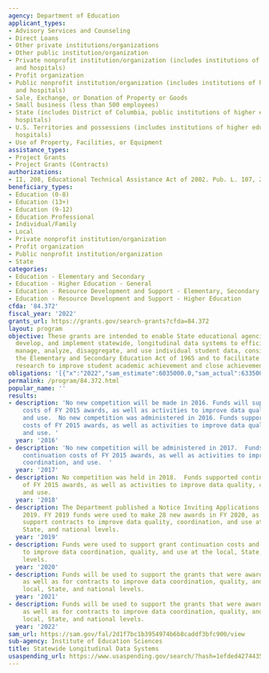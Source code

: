 ```yaml
---
agency: Department of Education
applicant_types:
- Advisory Services and Counseling
- Direct Loans
- Other private institutions/organizations
- Other public institution/organization
- Private nonprofit institution/organization (includes institutions of higher education
  and hospitals)
- Profit organization
- Public nonprofit institution/organization (includes institutions of higher education
  and hospitals)
- Sale, Exchange, or Donation of Property or Goods
- Small business (less than 500 employees)
- State (includes District of Columbia, public institutions of higher education and
  hospitals)
- U.S. Territories and possessions (includes institutions of higher education and
  hospitals)
- Use of Property, Facilities, or Equipment
assistance_types:
- Project Grants
- Project Grants (Contracts)
authorizations:
- II, 208, Educational Technical Assistance Act of 2002. Pub. L. 107, 279.
beneficiary_types:
- Education (0-8)
- Education (13+)
- Education (9-12)
- Education Professional
- Individual/Family
- Local
- Private nonprofit institution/organization
- Profit organization
- Public nonprofit institution/organization
- State
categories:
- Education - Elementary and Secondary
- Education - Higher Education - General
- Education - Resource Development and Support - Elementary, Secondary Education
- Education - Resource Development and Support - Higher Education
cfda: '84.372'
fiscal_year: '2022'
grants_url: https://grants.gov/search-grants?cfda=84.372
layout: program
objective: These grants are intended to enable State educational agencies to design,
  develop, and implement statewide, longitudinal data systems to efficiently and accurately
  manage, analyze, disaggregate, and use individual student data, consistent with
  the Elementary and Secondary Education Act of 1965 and to facilitate analyses and
  research to improve student academic achievement and close achievement gaps.
obligations: '[{"x":"2022","sam_estimate":6035000.0,"sam_actual":6335000.0,"usa_spending_actual":24124132.56},{"x":"2023","sam_estimate":6035000.0,"sam_actual":0.0,"usa_spending_actual":39426989.99},{"x":"2024","sam_estimate":6035000.0,"sam_actual":0.0,"usa_spending_actual":1373352.75}]'
permalink: /program/84.372.html
popular_name: ''
results:
- description: 'No new competition will be made in 2016. Funds will support continuation
    costs of FY 2015 awards, as well as activities to improve data quality, coordination,
    and use.  No new competition was administered in 2016. Funds supported continuation
    costs of FY 2015 awards, as well as activities to improve data quality, coordination,
    and use. '
  year: '2016'
- description: 'No new competition will be administered in 2017.  Funds will support
    continuation costs of FY 2015 awards, as well as activities to improve data quality,
    coordination, and use.  '
  year: '2017'
- description: No competition was held in 2018.  Funds supported continuation costs
    of FY 2015 awards, as well as activities to improve data quality, coordination,
    and use.
  year: '2018'
- description: The Department published a Notice Inviting Applications on June 19,
    2019. FY 2019 funds were used to make 28 new awards in FY 2020, as well as to
    support contracts to improve data quality, coordination, and use at the local,
    State, and national levels.
  year: '2019'
- description: Funds were used to support grant continuation costs and for contracts
    to improve data coordination, quality, and use at the local, State, and national
    levels.
  year: '2020'
- description: Funds will be used to support the grants that were awarded in FY 2020,
    as well as for contracts to improve data coordination, quality, and use at the
    local, State, and national levels.
  year: '2021'
- description: Funds will be used to support the grants that were awarded in FY 2020,
    as well as for contracts to improve data coordination, quality, and use at the
    local, State, and national levels.
  year: '2022'
sam_url: https://sam.gov/fal/2d1f7bc1b3954974b6b8caddf3bfc900/view
sub-agency: Institute of Education Sciences
title: Statewide Longitudinal Data Systems
usaspending_url: https://www.usaspending.gov/search/?hash=1efded42744353e67525a826d64ac4ae
---
```


